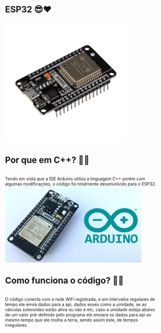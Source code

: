 # ESP32 😎❤

<img src="esp32Img.png"  width="400" height="400"/>

<br>

# Por que em C++? 🤔👀
<br>
Tendo em vista que a IDE Arduino utiliza a linguagem C++ porém com algumas modificações, o código foi totalmente desenvolvido para o ESP32.

<img src="espArduino.jpg"  width="450" height="250"/>

<br>

# Como funciona o código? 📐🤨
<br>
O código conecta com a rede WiFi registrada, e em intervalos regulares de tempo ele envia dados para a api, dados esses como a umidade, se as válvulas solenoides estão ativa ou não e etc, caso a umidade esteja abaixo de um valor pré-definido pelo programa ele enviara os dados para api ao mesmo tempo que ele molha a terra, sendo assim este, de tempos irregulares.

